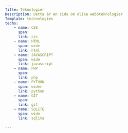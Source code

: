 ```yaml
---
Title: Teknologier
Description: Detta är en sida om olika webbteknologier
Template: technologies
techs: 
    - name: CSS
      span:
      link: css
    - name: HTML
      span: wide
      link: html
    - name: JAVASCRIPT
      span: wide
      link: javascript
    - name: PHP
      span:
      link: php
    - name: PYTHON
      span: wider
      link: python
    - name: GIT
      span:
      link: git
    - name: SQLITE
      span: wide
      link: sqlite
        
---
```

